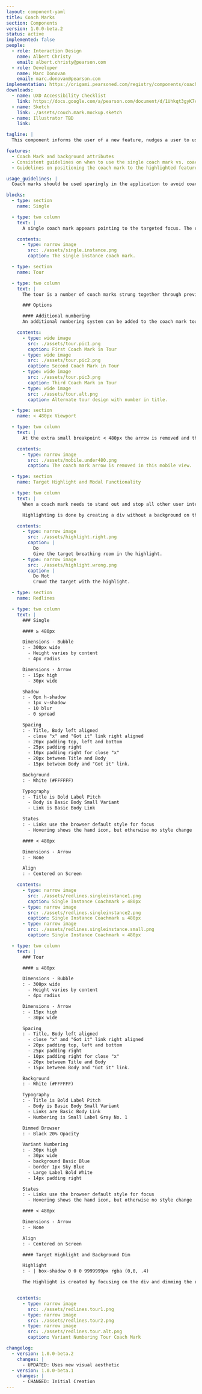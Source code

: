 ```yaml
---
layout: component-yaml
title: Coach Marks
section: Components
version: 1.0.0-beta.2
status: active
implemented: false
people:
  - role: Interaction Design
    name: Albert Christy
    email: albert.christy@pearson.com
  - role: Developer
    name: Marc Donovan
    email: marc.donovan@pearson.com
implementation: https://origami.pearsoned.com/registry/components/coach-marks
downloads:
  - name: UXD Accessibility Checklist
    link: https://docs.google.com/a/pearson.com/document/d/1Uhkqt3gyK7cVDKkEeUcgXfO1GjYLwk5qp_2Gu8CcKhc/edit?usp=sharing
  - name: Sketch
    link: ./assets/couch.mark.mockup.sketch
  - name: Illustrator TBD
    link:

tagline: |
  This component informs the user of a new feature, nudges a user to use a feature or guides the user through a multistep process.

features:
  - Coach Mark and background attributes
  - Consistent guidelines on when to use the single coach mark vs. coach mark tour
  - Guidelines on positioning the coach mark to the highlighted feature

usage_guidelines: |
  Coach marks should be used sparingly in the application to avoid coach mark chains. Information presented in a coach mark should be short and sweet, focusing on one key function.

blocks:
  - type: section
    name: Single

  - type: two column
    text: |
      A single coach mark appears pointing to the targeted focus. The coach mark displays a title, description and a link to dismiss the coach mark. The coach mark can only be dismissed manually through the link or the coach marks closing "x". Once the coach mark is dismissed, it will not show again.

    contents:
      - type: narrow image
        src: ./assets/single.instance.png
        caption: The single instance coach mark.

  - type: section
    name: Tour

  - type: two column
    text: |
      The tour is a number of coach marks strung together through previous and next links. The tour is used to point out multiple pieces of functionality introduced in a related workflow. A tour can also be used to show the steps a user needs to take to finish a workflow. Closing the tour will close all related coach marks in the sequence.

      ### Options

      #### Additional numbering
      An additional numbering system can be added to the coach mark tour. Use this option when the tour is a true sequential process.

    contents:
      - type: wide image
        src: ./assets/tour.pic1.png
        caption: First Coach Mark in Tour
      - type: wide image
        src: ./assets/tour.pic2.png
        caption: Second Coach Mark in Tour
      - type: wide image
        src: ./assets/tour.pic3.png
        caption: Third Coach Mark in Tour
      - type: wide image
        src: ./assets/tour.alt.png
        caption: Alternate tour design with number in title.

  - type: section
    name: < 480px Viewport

  - type: two column
    text: |
      At the extra small breakpoint < 480px the arrow is removed and the coach mark is centered onto the screen under the focus.

    contents:
      - type: narrow image
        src: ./assets/mobile.under480.png
        caption: The coach mark arrow is removed in this mobile view.

  - type: section
    name: Target Highlight and Modal Functionality

  - type: two column
    text: |
      When a coach mark needs to stand out and stop all other user interaction on a page, the screen can be dimmed and the target of the coach mark should be highlighted. Step by step tours that move a user through various functions on a screen is a good candidate to utilize the modal dimming.

      Highlighting is done by creating a div without a background on the target and adding a expanding transparent box-shadow around the object. When adding the transparent div be conscience of the space around the item and highlight the container div if it allows for breathing room around the element you are targeting.

    contents:
      - type: narrow image
        src: ./assets/highlight.right.png
        caption: |
          Do
          Give the target breathing room in the highlight.
      - type: narrow image
        src: ./assets/highlight.wrong.png
        caption: |
          Do Not
          Crowd the target with the highlight.

  - type: section
    name: Redlines

  - type: two column
    text: |
      ### Single

      #### ≥ 480px

      Dimensions - Bubble
      : - 300px wide
        - Height varies by content
        - 4px radius

      Dimensions - Arrow
      : - 15px high
        - 30px wide

      Shadow
      : - 0px h-shadow
        - 1px v-shadow
        - 10 blur
        - 0 spread

      Spacing
      : - Title, Body left aligned
        - close "x" and "Got it" link right aligned
        - 20px padding top, left and bottom
        - 25px padding right
        - 10px padding right for close "x"
        - 20px between Title and Body
        - 15px between Body and "Got it" link.

      Background
      : - White (#FFFFFF)

      Typography
      : - Title is Bold Label Pitch
        - Body is Basic Body Small Variant
        - Link is Basic Body Link

      States
      : - Links use the browser default style for focus
        - Hovering shows the hand icon, but otherwise no style change

      #### < 480px

      Dimensions - Arrow
      : - None

      Align
      : - Centered on Screen

    contents:
      - type: narrow image
        src: ./assets/redlines.singleinstance1.png
        caption: Single Instance Coachmark ≥ 480px
      - type: narrow image
        src: ./assets/redlines.singleinstance2.png
        caption: Single Instance Coachmark ≥ 480px
      - type: narrow image
        src: ./assets/redlines.singleinstance.small.png
        caption: Single Instance Coachmark < 480px

  - type: two column
    text: |
      ### Tour

      #### ≥ 480px

      Dimensions - Bubble
      : - 300px wide
        - Height varies by content
        - 4px radius

      Dimensions - Arrow
      : - 15px high
        - 30px wide

      Spacing
      : - Title, Body left aligned
        - close "x" and "Got it" link right aligned
        - 20px padding top, left and bottom
        - 25px padding right
        - 10px padding right for close "x"
        - 20px between Title and Body
        - 15px between Body and "Got it" link.

      Background
      : - White (#FFFFFF)

      Typography
      : - Title is Bold Label Pitch
        - Body is Basic Body Small Variant
        - Links are Basic Body Link
        - Numbering is Small Label Gray No. 1

      Dimmed Browser
      : - Black 20% Opacity

      Variant Numbering
      : - 30px high
        - 30px wide
        - background Basic Blue
        - border 1px Sky Blue
        - Large Label Bold White
        - 14px padding right

      States
      : - Links use the browser default style for focus
        - Hovering shows the hand icon, but otherwise no style change

      #### < 480px

      Dimensions - Arrow
      : - None

      Align
      : - Centered on Screen

      #### Target Highlight and Background Dim

      Highlight
      : - | box-shadow 0 0 0 9999999px rgba (0,0, .4)

      The Highlight is created by focusing on the div and dimming the rest of the screen by adding a giant box shadow that encompasses the screen.


    contents:
      - type: narrow image
        src: ./assets/redlines.tour1.png
      - type: narrow image
        src: ./assets/redlines.tour2.png
      - type: narrow image
        src: ./assets/redlines.tour.alt.png
        caption: Variant Numbering Tour Coach Mark

changelog:
  - version: 1.0.0-beta.2
    changes: |
      - UPDATED: Uses new visual aesthetic
  - version: 1.0.0-beta.1
    changes: |
      - CHANGED: Initial Creation
---
```

